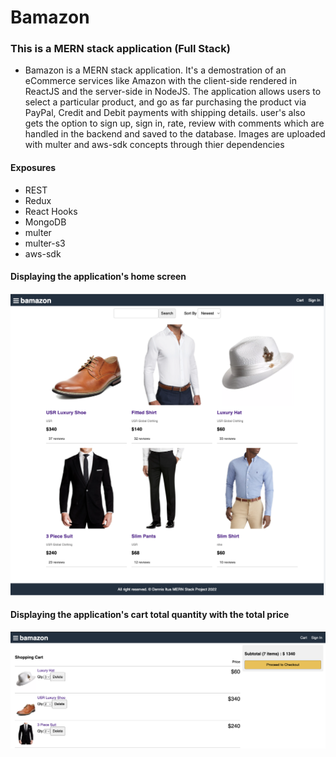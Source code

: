 # Bamazon

### This is a MERN stack application (Full Stack)
  - Bamazon is a MERN stack application. It's a demostration of an eCommerce services like Amazon with the client-side rendered in ReactJS and the server-side in NodeJS. The application allows users to select a particular product, and go as far purchasing the product via PayPal, Credit and Debit payments with shipping details. user's also gets the option to sign up, sign in, rate, review with comments which are handled in the backend and saved to the database. Images are uploaded with multer and aws-sdk concepts through thier dependencies

#### Exposures
  - REST
  - Redux
  - React Hooks
  - MongoDB
  - multer
  - multer-s3
  - aws-sdk

#### Displaying the application's home screen

<img src="./frontend/public/images/bamazon.png" alt="Employee data" title="Employee Data title">


#### Displaying the application's cart total quantity with the total price

<img src="./frontend/public/images/bamazon-cart.png" alt="Employee data" title="Employee Data title">
